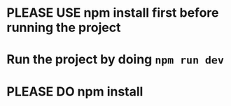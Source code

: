 # PLEASE USE npm install first before running the project
# Run the project by doing `npm run dev`
# PLEASE DO npm install 